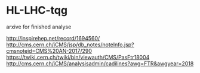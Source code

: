 # HL-LHC-tqg
arxive for finished analyse

http://inspirehep.net/record/1694560/
http://cms.cern.ch/iCMS/jsp/db_notes/noteInfo.jsp?cmsnoteid=CMS%20AN-2017/290
https://twiki.cern.ch/twiki/bin/viewauth/CMS/PasFtr18004
http://cms.cern.ch/iCMS/analysisadmin/cadilines?awg=FTR&awgyear=2018
